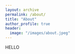 ```yaml
---
layout: archive
permalink: /about/
title: "About"
author_profile: true
header:
  image: "/images/about.jpeg"
---
```

HELLO
